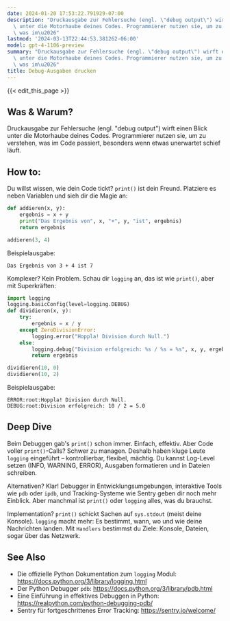 ```yaml
---
date: 2024-01-20 17:53:22.791929-07:00
description: "Druckausgabe zur Fehlersuche (engl. \"debug output\") wirft einen Blick\
  \ unter die Motorhaube deines Codes. Programmierer nutzen sie, um zu verstehen,\
  \ was im\u2026"
lastmod: '2024-03-13T22:44:53.381262-06:00'
model: gpt-4-1106-preview
summary: "Druckausgabe zur Fehlersuche (engl. \"debug output\") wirft einen Blick\
  \ unter die Motorhaube deines Codes. Programmierer nutzen sie, um zu verstehen,\
  \ was im\u2026"
title: Debug-Ausgaben drucken
---
```


{{< edit_this_page >}}

## Was & Warum?
Druckausgabe zur Fehlersuche (engl. "debug output") wirft einen Blick unter die Motorhaube deines Codes. Programmierer nutzen sie, um zu verstehen, was im Code passiert, besonders wenn etwas unerwartet schief läuft.

## How to:
Du willst wissen, wie dein Code tickt? `print()` ist dein Freund. Platziere es neben Variablen und sieh dir die Magie an:

```python
def addieren(x, y):
    ergebnis = x + y
    print("Das Ergebnis von", x, "+", y, "ist", ergebnis)
    return ergebnis

addieren(3, 4)
```

Beispielausgabe:
```
Das Ergebnis von 3 + 4 ist 7
```

Komplexer? Kein Problem. Schau dir `logging` an, das ist wie `print()`, aber mit Superkräften:

```python
import logging
logging.basicConfig(level=logging.DEBUG)
def dividieren(x, y):
    try:
        ergebnis = x / y
    except ZeroDivisionError:
        logging.error("Hoppla! Division durch Null.")
    else:
        logging.debug("Division erfolgreich: %s / %s = %s", x, y, ergebnis)
        return ergebnis

dividieren(10, 0)
dividieren(10, 2)
```

Beispielausgabe:
```
ERROR:root:Hoppla! Division durch Null.
DEBUG:root:Division erfolgreich: 10 / 2 = 5.0
```

## Deep Dive
Beim Debuggen gab's `print()` schon immer. Einfach, effektiv. Aber Code voller `print()`-Calls? Schwer zu managen. Deshalb haben kluge Leute `logging` eingeführt – kontrollierbar, flexibel, mächtig. Du kannst Log-Level setzen (INFO, WARNING, ERROR), Ausgaben formatieren und in Dateien schreiben. 

Alternativen? Klar! Debugger in Entwicklungsumgebungen, interaktive Tools wie `pdb` oder `ipdb`, und Tracking-Systeme wie Sentry geben dir noch mehr Einblick. Aber manchmal ist `print()` oder `logging` alles, was du brauchst.

Implementation? `print()` schickt Sachen auf `sys.stdout` (meist deine Konsole). `logging` macht mehr: Es bestimmt, wann, wo und wie deine Nachrichten landen. Mit `Handlers` bestimmst du Ziele: Konsole, Dateien, sogar über das Netzwerk.

## See Also
- Die offizielle Python Dokumentation zum `logging` Modul: https://docs.python.org/3/library/logging.html
- Der Python Debugger `pdb`: https://docs.python.org/3/library/pdb.html
- Eine Einführung in effektives Debuggen in Python: https://realpython.com/python-debugging-pdb/
- Sentry für fortgeschrittenes Error Tracking: https://sentry.io/welcome/
